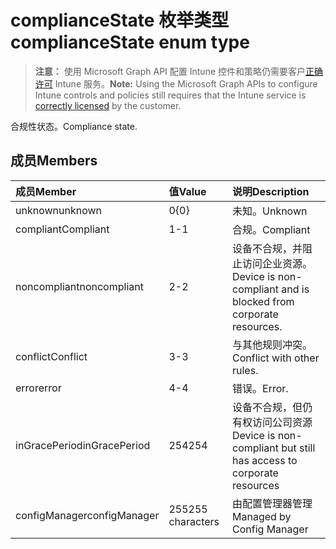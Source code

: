 # <a name="compliancestate-enum-type"></a><span data-ttu-id="9aec5-101">complianceState 枚举类型</span><span class="sxs-lookup"><span data-stu-id="9aec5-101">complianceState enum type</span></span>

> <span data-ttu-id="9aec5-102">**注意：** 使用 Microsoft Graph API 配置 Intune 控件和策略仍需要客户[正确许可](https://go.microsoft.com/fwlink/?linkid=839381) Intune 服务。</span><span class="sxs-lookup"><span data-stu-id="9aec5-102">**Note:** Using the Microsoft Graph APIs to configure Intune controls and policies still requires that the Intune service is [correctly licensed](https://go.microsoft.com/fwlink/?linkid=839381) by the customer.</span></span>

<span data-ttu-id="9aec5-103">合规性状态。</span><span class="sxs-lookup"><span data-stu-id="9aec5-103">Compliance state.</span></span>
## <a name="members"></a><span data-ttu-id="9aec5-104">成员</span><span class="sxs-lookup"><span data-stu-id="9aec5-104">Members</span></span>
|<span data-ttu-id="9aec5-105">成员</span><span class="sxs-lookup"><span data-stu-id="9aec5-105">Member</span></span>|<span data-ttu-id="9aec5-106">值</span><span class="sxs-lookup"><span data-stu-id="9aec5-106">Value</span></span>|<span data-ttu-id="9aec5-107">说明</span><span class="sxs-lookup"><span data-stu-id="9aec5-107">Description</span></span>|
|:---|:---|:---|
|<span data-ttu-id="9aec5-108">unknown</span><span class="sxs-lookup"><span data-stu-id="9aec5-108">unknown</span></span>|<span data-ttu-id="9aec5-109">0</span><span class="sxs-lookup"><span data-stu-id="9aec5-109">{0}</span></span>|<span data-ttu-id="9aec5-110">未知。</span><span class="sxs-lookup"><span data-stu-id="9aec5-110">Unknown</span></span>|
|<span data-ttu-id="9aec5-111">compliant</span><span class="sxs-lookup"><span data-stu-id="9aec5-111">Compliant</span></span>|<span data-ttu-id="9aec5-112">1</span><span class="sxs-lookup"><span data-stu-id="9aec5-112">-1</span></span>|<span data-ttu-id="9aec5-113">合规。</span><span class="sxs-lookup"><span data-stu-id="9aec5-113">Compliant</span></span>|
|<span data-ttu-id="9aec5-114">noncompliant</span><span class="sxs-lookup"><span data-stu-id="9aec5-114">noncompliant</span></span>|<span data-ttu-id="9aec5-115">2</span><span class="sxs-lookup"><span data-stu-id="9aec5-115">-2</span></span>|<span data-ttu-id="9aec5-116">设备不合规，并阻止访问企业资源。</span><span class="sxs-lookup"><span data-stu-id="9aec5-116">Device is non-compliant and is blocked from corporate resources.</span></span>|
|<span data-ttu-id="9aec5-117">conflict</span><span class="sxs-lookup"><span data-stu-id="9aec5-117">Conflict</span></span>|<span data-ttu-id="9aec5-118">3</span><span class="sxs-lookup"><span data-stu-id="9aec5-118">-3</span></span>|<span data-ttu-id="9aec5-119">与其他规则冲突。</span><span class="sxs-lookup"><span data-stu-id="9aec5-119">Conflict with other rules.</span></span>|
|<span data-ttu-id="9aec5-120">error</span><span class="sxs-lookup"><span data-stu-id="9aec5-120">error</span></span>|<span data-ttu-id="9aec5-121">4</span><span class="sxs-lookup"><span data-stu-id="9aec5-121">-4</span></span>|<span data-ttu-id="9aec5-122">错误。</span><span class="sxs-lookup"><span data-stu-id="9aec5-122">Error.</span></span>|
|<span data-ttu-id="9aec5-123">inGracePeriod</span><span class="sxs-lookup"><span data-stu-id="9aec5-123">inGracePeriod</span></span>|<span data-ttu-id="9aec5-124">254</span><span class="sxs-lookup"><span data-stu-id="9aec5-124">254</span></span>|<span data-ttu-id="9aec5-125">设备不合规，但仍有权访问公司资源</span><span class="sxs-lookup"><span data-stu-id="9aec5-125">Device is non-compliant but still has access to corporate resources</span></span>|
|<span data-ttu-id="9aec5-126">configManager</span><span class="sxs-lookup"><span data-stu-id="9aec5-126">configManager</span></span>|<span data-ttu-id="9aec5-127">255</span><span class="sxs-lookup"><span data-stu-id="9aec5-127">255 characters</span></span>|<span data-ttu-id="9aec5-128">由配置管理器管理</span><span class="sxs-lookup"><span data-stu-id="9aec5-128">Managed by Config Manager</span></span>|








